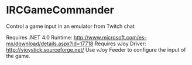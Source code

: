 IRCGameCommander
================

Control a game input in an emulator from Twitch chat

Requires .NET 4.0 Runtime: http://www.microsoft.com/es-mx/download/details.aspx?id=17718
Requires vJoy Driver: http://vjoystick.sourceforge.net/
Use vJoy Feeder to configure the input of the game.
